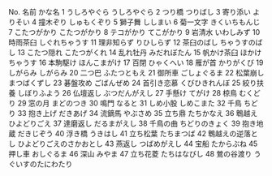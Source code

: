 No.	名前	かな名
1	うしろやぐら	うしろやぐら
2	つり橋	つりばし
3	寄り添い	よりそい
4	撞木ぞり	しゅもくぞり
5	獅子舞	ししまい
6	菊一文字	きくいちもんじ
7	こたつがかり	こたつがかり
8	テコがかり	てこがかり
9	岩清水	いわしみず
10	時雨茶臼	しぐれちゃうす
11	理非知らず	りひしらず
12	茶臼のばし	ちゃうすのばし
13	こたつ隠れ	こたつがくれ
14	乱れ牡丹	みだれぼたん
15	帆かけ茶臼	ほかけちゃうす
16	本駒駆け	ほんこまがけ
17	百閉	ひゃくへい
18	雁が首	かりがくび
19	しがらみ	しがらみ
20	二つ巴	ふたつともえ
21	御所車	ごしょぐるま
22	松葉崩し	まつばくずし
23	碁盤攻め	ごばんぜめ
24	首引き恋慕	くびひきれんぼ
25	絞り扶養	しぼりふよう
26	仏壇返し	ぶつだんがえし
27	手懸け	てがけ
28	椋鳥	むくどり
29	窓の月	まどのつき
30	鳴門	なると
31	しめ小股	しめこまた
32	千鳥	ちどり
33	抱き上げ	だきあげ
34	流鏑馬	やぶさめ
35	立ち鼎	たちかなえ
36	鵯越え	ひよどりごえ
37	達磨返し	だるまがえし
38	千鳥の曲	ちどりのきょく
39	抱き地蔵	だきじぞう
40	浮き橋	うきはし
41	立ち松葉	たちまつば
42	鵯越えの逆落とし	ひよどりごえのさかおとし
43	燕返し	つばめがえし
44	宝船	たからぶね
45	押し車	おしぐるま
46	深山	みやま
47	立ち花菱	たちはなびし
48	鶯の谷渡り	うぐいすのたにわたり